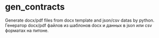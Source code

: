 # gen_contracts
Generate docx/pdf files from docx template and json/csv datas by python. Генератор docx/pdf файлов из шаблонов docx и данных в json или csv форматах на питоне.
